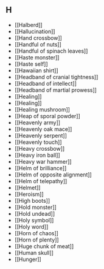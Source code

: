 ## H
- [[Halberd]]
- [[Hallucination]]
- [[Hand crossbow]]
- [[Handful of nuts]]
- [[Handful of spinach leaves]]
- [[Haste monster]]
- [[Haste self]]
- [[Hawaiian shirt]]
- [[Headband of cranial tightness]]
- [[Headband of intellect]]
- [[Headband of martial prowess]]
- [[Healing]]
- [[Healing]]
- [[Healing mushroom]]
- [[Heap of sporal powder]]
- [[Heavenly army]]
- [[Heavenly oak mace]]
- [[Heavenly serpent]]
- [[Heavenly touch]]
- [[Heavy crossbow]]
- [[Heavy iron ball]]
- [[Heavy war hammer]]
- [[Helm of brilliance]]
- [[Helm of opposite alignment]]
- [[Helm of telepathy]]
- [[Helmet]]
- [[Heroism]]
- [[High boots]]
- [[Hold monster]]
- [[Hold undead]]
- [[Holy symbol]]
- [[Holy word]]
- [[Horn of chaos]]
- [[Horn of plenty]]
- [[Huge chunk of meat]]
- [[Human skull]]
- [[Hunger]]
